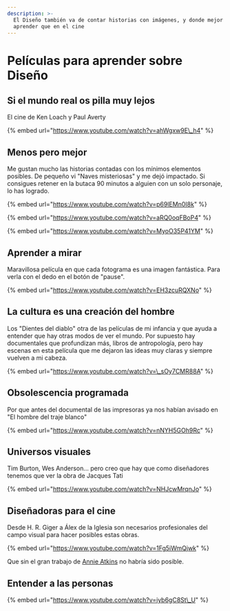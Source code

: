 ```yaml
---
description: >-
  El Diseño también va de contar historias con imágenes, y donde mejor para
  aprender que en el cine
---
```


# Películas para aprender sobre Diseño

## Si el mundo real os pilla muy lejos

El cine de Ken Loach y Paul Averty

{% embed url="https://www.youtube.com/watch?v=ahWgxw9E\_h4" %}

## Menos pero mejor

Me gustan mucho las historias contadas con los mínimos elementos posibles. De pequeño vi "Naves misteriosas" y me dejó impactado. Si consigues retener en la butaca 90 minutos a alguien con un solo personaje, lo has logrado.

{% embed url="https://www.youtube.com/watch?v=p69lEMn0I8k" %}

{% embed url="https://www.youtube.com/watch?v=aRQ0oqFBoP4" %}

{% embed url="https://www.youtube.com/watch?v=MyoO35P41YM" %}

## Aprender a mirar

Maravillosa película en que cada fotograma es una imagen fantástica. Para verla con el dedo en el botón de "pause".

{% embed url="https://www.youtube.com/watch?v=EH3zcuRQXNo" %}

## La cultura es una creación del hombre

Los "Dientes del diablo" otra de las películas de mi infancia y que ayuda a entender que hay otras modos de ver el mundo. Por supuesto hay documentales que profundizan más, libros de antropología, pero hay escenas en esta película que me dejaron las ideas muy claras y siempre vuelven a mi cabeza.

{% embed url="https://www.youtube.com/watch?v=\_sOy7CMR88A" %}

## Obsolescencia programada

Por que antes del documental de las impresoras ya nos habían avisado en "El hombre del traje blanco"

{% embed url="https://www.youtube.com/watch?v=nNYH5GOh9Rc" %}

## Universos visuales

Tim Burton, Wes Anderson… pero creo que hay que como diseñadores tenemos que ver la obra de Jacques Tati

{% embed url="https://www.youtube.com/watch?v=NHJcwMrqnJo" %}

## Diseñadoras para el cine

Desde H. R. Giger a Álex de la Iglesia son necesarios profesionales del campo visual para hacer posibles estas obras.

{% embed url="https://www.youtube.com/watch?v=1Fg5iWmQjwk" %}

Que sin el gran trabajo de [Annie Atkins](https://www.annieatkins.com/) no habría sido posible.

## Entender a las personas

{% embed url="https://www.youtube.com/watch?v=iyb6gC8St\_U" %}





